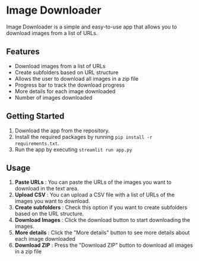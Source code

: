 # Image Downloader

Image Downloader is a simple and easy-to-use app that allows you to download images from a list of URLs. 

## Features
- Download images from a list of URLs
- Create subfolders based on URL structure
- Allows the user to download all images in a zip file
- Progress bar to track the download progress
- More details for each image downloaded
- Number of images downloaded

## Getting Started

1. Download the app from the repository.
2. Install the required packages by running `pip install -r requirements.txt`.
3. Run the app by executing `streamlit run app.py`

## Usage

1. **Paste URLs** : You can paste the URLs of the images you want to download in the text area.
2. **Upload CSV** : You can upload a CSV file with a list of URLs of the images you want to download.
3. **Create subfolders** : Check this option if you want to create subfolders based on the URL structure.
4. **Download Images** : Click the download button to start downloading the images.
5. **More details** : Click the "More details" button to see more details about each image downloaded
5. **Download ZIP** : Press the "Download ZIP" button to download all images in a zip file